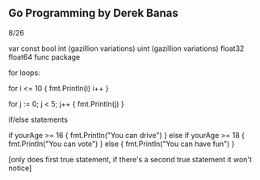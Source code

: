 ## Go Programming by Derek Banas ##
8/26

var
const
bool
int (gazillion variations)
uint (gazillion variations)
float32
float64
func
package

for loops:

for i <= 10 {
	fmt.Println(i)
	i++
}

for j := 0; j < 5; j++ {
	fmt.Println(j)
}

if/else statements

if yourAge >= 16 {
	fmt.Println("You can drive")
} else if yourAge >= 18 {
	fmt.Println("You can vote")
} else {
	fmt.Println("You can have fun")
}

[only does first true statement, if there's a second true statement it won't notice]




